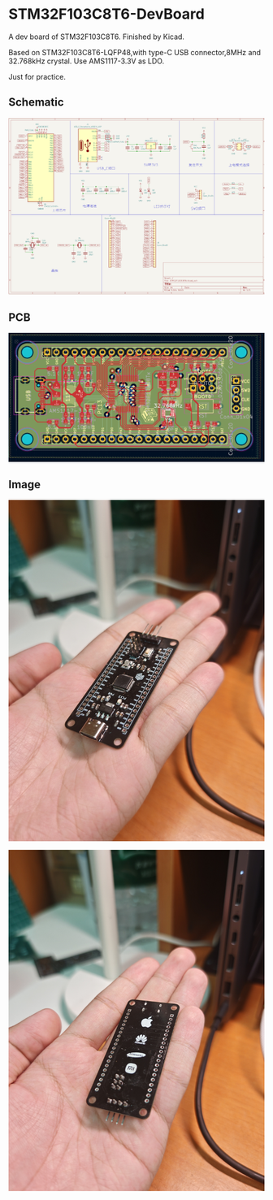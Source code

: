 # STM32F103C8T6-DevBoard

A dev board of STM32F103C8T6. Finished by Kicad.

Based on STM32F103C8T6-LQFP48,with type-C USB connector,8MHz and 32.768kHz crystal. Use AMS1117-3.3V as LDO.

Just for practice.

## Schematic

![Schematic](.assets/image_sch.png)

## PCB

![PCB](.assets/image_pcb.png)

## Image

![Front](.assets/image_front.jpg)

![Back](.assets/image_back.jpg)